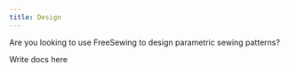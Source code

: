 ```yaml
---
title: Design
---
```


Are you looking to use FreeSewing to design parametric sewing patterns? 

<Fixme>Write docs here</Fixme>
